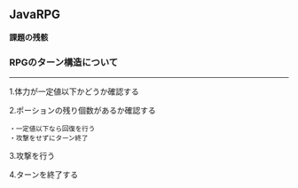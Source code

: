 ## JavaRPG
**課題の残骸**

### RPGのターン構造について
---
1.体力が一定値以下かどうか確認する

2.ポーションの残り個数があるか確認する

    ・一定値以下なら回復を行う
    ・攻撃をせずにターン終了

3.攻撃を行う

4.ターンを終了する
